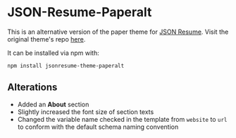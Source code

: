 # JSON-Resume-Paperalt

This is an alternative version of the paper theme for [JSON Resume](http://jsonresume.org/).
Visit the original theme's repo [here](https://github.com/TimDaub/jsonresume-theme-paper).

It can be installed via npm with:

```
npm install jsonresume-theme-paperalt
```

## Alterations

* Added an **About** section
* Slightly increased the font size of section texts
* Changed the variable name checked in the template from `website` to `url` to conform with the default schema naming convention
